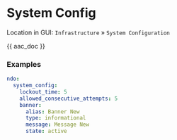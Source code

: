 # System Config

Location in GUI:
`Infrastructure` » `System Configuration`

{{ aac_doc }}

### Examples

```yaml
ndo:
  system_config:
    lockout_time: 5
    allowed_consecutive_attempts: 5
    banner:
      alias: Banner New
      type: informational
      message: Message New
      state: active
```
